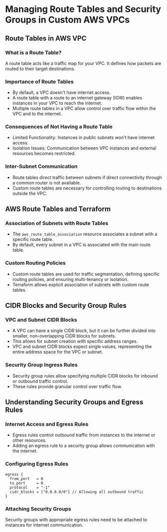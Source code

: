 # Managing Route Tables and Security Groups in Custom AWS VPCs

## Route Tables in AWS VPC

### What is a Route Table?

A route table acts like a traffic map for your VPC. It defines how packets are routed to their target destinations.

### Importance of Route Tables

- By default, a VPC doesn't have internet access.
- A route table with a route to an internet gateway (IGW) enables instances in your VPC to reach the internet.
- Multiple route tables in a VPC allow control over traffic flow within the VPC and to the internet.

### Consequences of Not Having a Route Table

- Limited Functionality: Instances in public subnets won't have internet access.
- Isolation Issues: Communication between VPC instances and external resources becomes restricted.

### Inter-Subnet Communication

- Route tables direct traffic between subnets if direct connectivity through a common router is not available.
- Custom route tables are necessary for controlling routing to destinations outside the VPC.

## AWS Route Tables and Terraform

### Association of Subnets with Route Tables

- The `aws_route_table_association` resource associates a subnet with a specific route table.
- By default, every subnet in a VPC is associated with the main route table.

### Custom Routing Policies

- Custom route tables are used for traffic segmentation, defining specific routing policies, and ensuring multi-tenancy or isolation.
- Terraform allows explicit association of subnets with custom route tables.

## CIDR Blocks and Security Group Rules

### VPC and Subnet CIDR Blocks

- A VPC can have a single CIDR block, but it can be further divided into smaller, non-overlapping CIDR blocks for subnets.
- This allows for subnet creation with specific address ranges.
- VPC and subnet CIDR blocks expect single values, representing the entire address space for the VPC or subnet.

### Security Group Ingress Rules

- Security group rules allow specifying multiple CIDR blocks for inbound or outbound traffic control.
- These rules provide granular control over traffic flow.

## Understanding Security Groups and Egress Rules

### Internet Access and Egress Rules

- Egress rules control outbound traffic from instances to the internet or other resources.
- Adding an egress rule to a security group allows communication with the internet.

### Configuring Egress Rules

```hcl
egress {
  from_port   = 0
  to_port     = 0
  protocol    = "-1"
  cidr_blocks = ["0.0.0.0/0"] // Allowing all outbound traffic
}
```
### Attaching Security Groups
Security groups with appropriate egress rules need to be attached to instances for internet communication.
